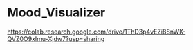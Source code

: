 # Mood_Visualizer

https://colab.research.google.com/drive/1ThD3p4vEZi88nWK-QVZ0O9xImu-Xjdw7?usp=sharing
